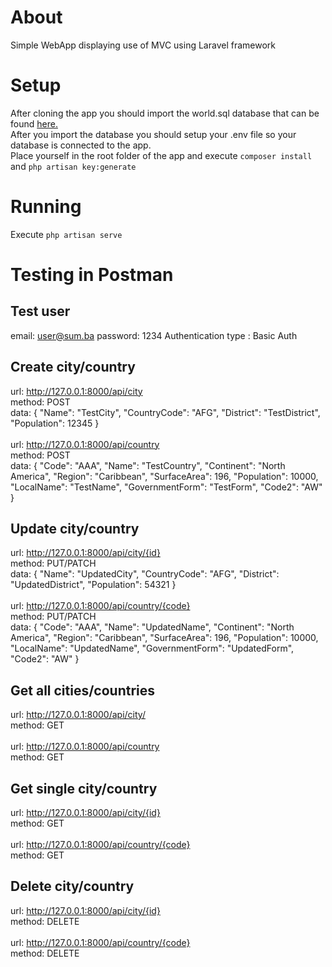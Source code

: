 # About
Simple WebApp displaying use of MVC using Laravel framework

# Setup
After cloning the app you should import the world.sql database that can be found [here.](https://dev.mysql.com/doc/index-other.html
)<br>
After you import the database you should setup your .env file so your database is connected to the app.<br>
Place yourself in the root folder of the app and execute `composer install` and `php artisan key:generate`<br>

# Running 
Execute `php artisan serve`

# Testing in Postman

## Test user

email: user@sum.ba
password: 1234
Authentication type : Basic Auth

## Create city/country
url: http://127.0.0.1:8000/api/city<br>
method: POST<br>
data: { "Name": "TestCity", "CountryCode": "AFG", "District": "TestDistrict", "Population": 12345 }<br><br>
url: http://127.0.0.1:8000/api/country<br>
method: POST<br>
data: { "Code": "AAA", "Name": "TestCountry", "Continent": "North America", "Region": "Caribbean", "SurfaceArea": 196, "Population": 10000, "LocalName": "TestName", "GovernmentForm": "TestForm", "Code2": "AW" }

## Update city/country
url: http://127.0.0.1:8000/api/city/{id}<br>
method: PUT/PATCH<br>
data: { "Name": "UpdatedCity", "CountryCode": "AFG", "District": "UpdatedDistrict", "Population": 54321 }<br><br>
url: http://127.0.0.1:8000/api/country/{code}<br>
method: PUT/PATCH<br>
data: { "Code": "AAA", "Name": "UpdatedName", "Continent": "North America", "Region": "Caribbean", "SurfaceArea": 196, "Population": 10000, "LocalName": "UpdatedName", "GovernmentForm": "UpdatedForm", "Code2": "AW" }

## Get all cities/countries
url: http://127.0.0.1:8000/api/city/<br>
method: GET<br><br>
url: http://127.0.0.1:8000/api/country<br>
method: GET<br>

## Get single city/country
url: http://127.0.0.1:8000/api/city/{id}<br>
method: GET<br><br>
url: http://127.0.0.1:8000/api/country/{code}<br>
method: GET

## Delete city/country
url: http://127.0.0.1:8000/api/city/{id}<br>
method: DELETE<br><br>
url: http://127.0.0.1:8000/api/country/{code}<br>
method: DELETE